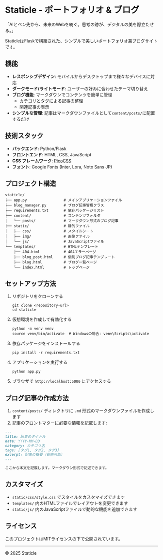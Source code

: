 # Staticle - ポートフォリオ & ブログ

「AIとペン先から、未来のWebを紡ぐ。思考の跡が、デジタルの美を際立たせる。」

StaticleはFlaskで構築された、シンプルで美しいポートフォリオ兼ブログサイトです。

## 機能

- **レスポンシブデザイン**: モバイルからデスクトップまで様々なデバイスに対応
- **ダークモード/ライトモード**: ユーザーの好みに合わせたテーマ切り替え
- **ブログ機能**: マークダウンでコンテンツを簡単に管理
  - カテゴリとタグによる記事の整理
  - 関連記事の表示
- **シンプルな管理**: 記事はマークダウンファイルとして`content/posts/`に配置するだけ

## 技術スタック

- **バックエンド**: Python/Flask
- **フロントエンド**: HTML, CSS, JavaScript
- **CSS フレームワーク**: [PicoCSS](https://picocss.com/)
- **フォント**: Google Fonts (Inter, Lora, Noto Sans JP)

## プロジェクト構造

```
staticle/
├── app.py                 # メインアプリケーションファイル
├── blog_manager.py        # ブログ記事管理クラス
├── requirements.txt       # 依存パッケージリスト
├── content/               # コンテンツフォルダ
│   └── posts/             # マークダウン形式のブログ記事
├── static/                # 静的ファイル
│   ├── css/               # スタイルシート
│   ├── img/               # 画像ファイル
│   └── js/                # JavaScriptファイル
└── templates/             # HTMLテンプレート
    ├── 404.html           # 404エラーページ
    ├── blog_post.html     # 個別ブログ記事テンプレート
    ├── blog.html          # ブログ一覧ページ
    └── index.html         # トップページ
```

## セットアップ方法

1. リポジトリをクローンする
   ```
   git clone <repository-url>
   cd staticle
   ```

2. 仮想環境を作成して有効化する
   ```
   python -m venv venv
   source venv/bin/activate  # Windowsの場合: venv\Scripts\activate
   ```

3. 依存パッケージをインストールする
   ```
   pip install -r requirements.txt
   ```

4. アプリケーションを実行する
   ```
   python app.py
   ```

5. ブラウザで `http://localhost:5000` にアクセスする

## ブログ記事の作成方法

1. `content/posts/` ディレクトリに `.md` 形式のマークダウンファイルを作成します
2. 記事のフロントマターに必要な情報を記載します:

```markdown
---
title: 記事のタイトル
date: YYYY-MM-DD
category: カテゴリ名
tags: [タグ1, タグ2, タグ3]
excerpt: 記事の概要（省略可能）
---

ここから本文を記載します。マークダウン形式で記述できます。
```

## カスタマイズ

- `static/css/style.css` でスタイルをカスタマイズできます
- `templates/` 内のHTMLファイルでレイアウトを変更できます
- `static/js/` 内のJavaScriptファイルで動的な機能を追加できます

## ライセンス

このプロジェクトはMITライセンスの下で公開されています。

---

© 2025 Staticle

